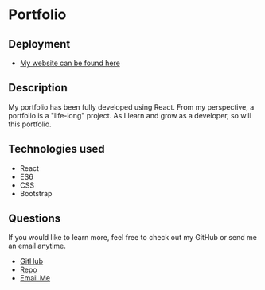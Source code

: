 # Portfolio

## Deployment

- [My website can be found here](https://crowe828.github.io/)

## Description

My portfolio has been fully developed using React. From my perspective, a portfolio is a "life-long" project. As I learn and grow as a developer, so will this portfolio.

## Technologies used

- React
- ES6
- CSS
- Bootstrap

## Questions

If you would like to learn more, feel free to check out my GitHub or send me an email anytime.

- [GitHub](https://github.com/Crowe828)
- [Repo](https://github.com/Crowe828/crowe828.github.io)
- [Email Me](mailto:crowe828@gmail.com?subject=Nice%20Portfolio)
